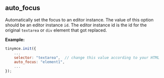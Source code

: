 ## auto_focus

Automatically set the focus to an editor instance. The value of this option should be an editor instance `id`. The editor instance id is the id for the original `textarea` or `div` element that got replaced.

**Example:**

```js
tinymce.init({
	...
	selector: "textarea",  // change this value according to your HTML
	auto_focus: "element1",
	...
});
```

